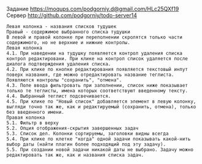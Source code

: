 Задание
https://moqups.com/podgorniy.d@gmail.com/HLc25QXf19
Сервер http://github.com/podgorniy/todo-server14

    Левая колонка - названия списков тудушек
    Правый - содержимое выбранного списка тудушки
    В левой и правой колонке при переполнении скролятся только части содержимого, но не верхние и нижние контролы.
    Левая колонка
    4.1. При наведении на тудушку появляется контрол удаления списка контрол редактировани. При клике на контрол список удаляется после диалога подтверждения удаления списка.
    4.2. При клике по кнопке редактирования появляется текстовый инпут поверх названия, где можно отредактировать название теглиста. Появляются контролы "сохранить", "отмена".
    4.3. Поле ввода фильтровать при заполнении, список ниже показывает только те теглисты, имена которых соответствуют введенному тексту.
    4.4. Выбранный теглист подсвечивается.
    4.5. При клике по "Новый список" добавляется элемент в левую колонку, выгляди точно так же, как и редактируемый (сохранить, отмена), только без введенного имени.
    Правая колонка
    5.1. Фильтр в верху
    5.2. Опция отображения-скрытия завершенных задач
    5.3. Список дел. Колонки сортируемы, заголовки видны всегда
    5.4. При клике по клетке "когда" одной задачи показывать какой-нить выбор даты (найти плагин более подходящий под эту задачу).
    5.5. При создании новой задачи никакой даты не выбрано. Задачу можно редактировать так же, как и названия списка задач.
